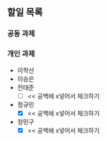 ## 할일 목록

### 공동 과제

### 개인 과제

- 이학선
- 이승은
- 전태준
    - [ ] << 공백에 x넣어서 체크하기
- 정규민
    - [x] << 공백에 x넣어서 체크하기
- 정민구
    - [x] << 공백에 x넣어서 체크하기
